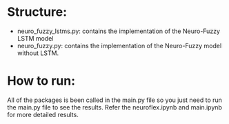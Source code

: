 # Structure:

- neuro_fuzzy_lstms.py: contains the implementation of the Neuro-Fuzzy LSTM model
- neuro_fuzzy.py: contains the implementation of the Neuro-Fuzzy model without LSTM.

# How to run:
All of the packages is been called in the main.py file so you just need to run the main.py file to see the results. Refer the neuroflex.ipynb and main.ipynb for more detailed results. 
